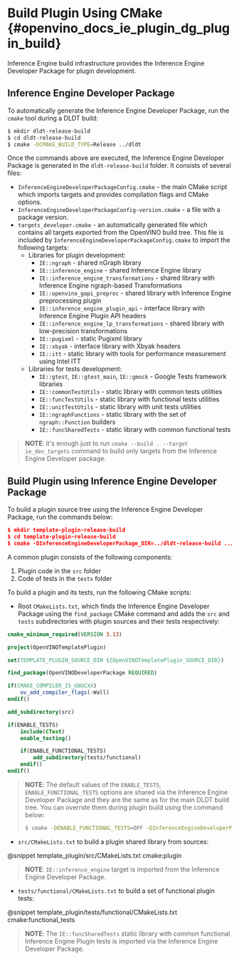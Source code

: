 # Build Plugin Using CMake {#openvino_docs_ie_plugin_dg_plugin_build}

Inference Engine build infrastructure provides the Inference Engine Developer Package for plugin development.

Inference Engine Developer Package
------------------------

To automatically generate the Inference Engine Developer Package, run the `cmake` tool during a DLDT build:

```bash
$ mkdir dldt-release-build
$ cd dldt-release-build
$ cmake -DCMAKE_BUILD_TYPE=Release ../dldt 
```

Once the commands above are executed, the Inference Engine Developer Package is generated in the `dldt-release-build` folder. It consists of several files:
 - `InferenceEngineDeveloperPackageConfig.cmake` - the main CMake script which imports targets and provides compilation flags and CMake options.
 - `InferenceEngineDeveloperPackageConfig-version.cmake` - a file with a package version.
 - `targets_developer.cmake` - an automatically generated file which contains all targets exported from the OpenVINO build tree. This file is included by `InferenceEngineDeveloperPackageConfig.cmake` to import the following targets:
   - Libraries for plugin development:
       * `IE::ngraph` - shared nGraph library
       * `IE::inference_engine` - shared Inference Engine library
       * `IE::inference_engine_transformations` - shared library with Inference Engine ngraph-based Transformations
       * `IE::openvino_gapi_preproc` - shared library with Inference Engine preprocessing plugin
       * `IE::inference_engine_plugin_api` - interface library with Inference Engine Plugin API headers
       * `IE::inference_engine_lp_transformations` - shared library with low-precision transformations
       * `IE::pugixml` - static Pugixml library
       * `IE::xbyak` - interface library with Xbyak headers
       * `IE::itt` - static library with tools for performance measurement using Intel ITT
   - Libraries for tests development:
       * `IE::gtest`, `IE::gtest_main`, `IE::gmock` - Google Tests framework libraries
       * `IE::commonTestUtils` - static library with common tests utilities 
       * `IE::funcTestUtils` - static library with functional tests utilities 
       * `IE::unitTestUtils` - static library with unit tests utilities 
       * `IE::ngraphFunctions` - static library with the set of `ngraph::Function` builders
       * `IE::funcSharedTests` - static library with common functional tests

> **NOTE**: it's enough just to run `cmake --build . --target ie_dev_targets` command to build only targets from the
> Inference Engine Developer package.

Build Plugin using Inference Engine Developer Package
------------------------

To build a plugin source tree using the Inference Engine Developer Package, run the commands below:

```cmake
$ mkdir template-plugin-release-build
$ cd template-plugin-release-build
$ cmake -DInferenceEngineDeveloperPackage_DIR=../dldt-release-build ../template-plugin
```

A common plugin consists of the following components:

1. Plugin code in the `src` folder
2. Code of tests in the `tests` folder

To build a plugin and its tests, run the following CMake scripts:

- Root `CMakeLists.txt`, which finds the Inference Engine Developer Package using the `find_package` CMake command and adds the `src` and `tests` subdirectories with plugin sources and their tests respectively:

```cmake
cmake_minimum_required(VERSION 3.13)

project(OpenVINOTemplatePlugin)

set(TEMPLATE_PLUGIN_SOURCE_DIR ${OpenVINOTemplatePlugin_SOURCE_DIR})

find_package(OpenVINODeveloperPackage REQUIRED)

if(CMAKE_COMPILER_IS_GNUCXX)
    ov_add_compiler_flags(-Wall)
endif()

add_subdirectory(src)

if(ENABLE_TESTS)
    include(CTest)
    enable_testing()

    if(ENABLE_FUNCTIONAL_TESTS)
        add_subdirectory(tests/functional)
    endif()
endif()
```

> **NOTE**: The default values of the `ENABLE_TESTS`, `ENABLE_FUNCTIONAL_TESTS` options are shared via the Inference Engine Developer Package and they are the same as for the main DLDT build tree. You can override them during plugin build using the command below:
>```bash
>$ cmake -DENABLE_FUNCTIONAL_TESTS=OFF -DInferenceEngineDeveloperPackage_DIR=../dldt-release-build ../template-plugin
>``` 

- `src/CMakeLists.txt` to build a plugin shared library from sources:

@snippet template_plugin/src/CMakeLists.txt cmake:plugin

> **NOTE**: `IE::inference_engine` target is imported from the Inference Engine Developer Package.

- `tests/functional/CMakeLists.txt` to build a set of functional plugin tests:

@snippet template_plugin/tests/functional/CMakeLists.txt cmake:functional_tests

> **NOTE**: The `IE::funcSharedTests` static library with common functional Inference Engine Plugin tests is imported via the Inference Engine Developer Package.
